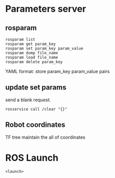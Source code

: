 # Parameters server

## rosparam

```
rosparam list
rosparam get param_key
rosparam set param_key param_value
rosparam dump file_name
rosparam load file_name
rosparam delete param_key
```

YAML format: store param_key param_value pairs

## update set params

send a blank request. 

```
rosservice call /clear "{}"
```



## Robot coordinates

TF tree maintain the all of coordinates









# ROS Launch

```
<launch>
```















































